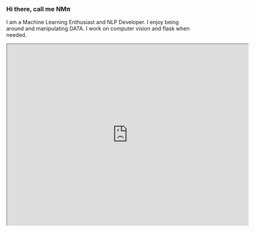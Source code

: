 ### Hi there, call me NMπ

I am a Machine Learning Enthusiast and NLP Developer. 
I enjoy being around and manipulating DATA. 
I work on computer vision and flask when needed.

<iframe src="https://drive.google.com/file/d/1QPeosWIwqLRbjweDqjNnb8cr8_Kc-nhc/preview" width="640" height="480"></iframe>

<!--
**nandakishormpai2001/nandakishormpai2001** is a ✨ _special_ ✨ repository because its `README.md` (this file) appears on your GitHub profile.

Here are some ideas to get you started:

- 🔭 I’m currently working on ...
- 🌱 I’m currently learning ...
- 👯 I’m looking to collaborate on ...
- 🤔 I’m looking for help with ...
- 💬 Ask me about ...
- 📫 How to reach me: ...
- 😄 Pronouns: ...
- ⚡ Fun fact: ...
-->
